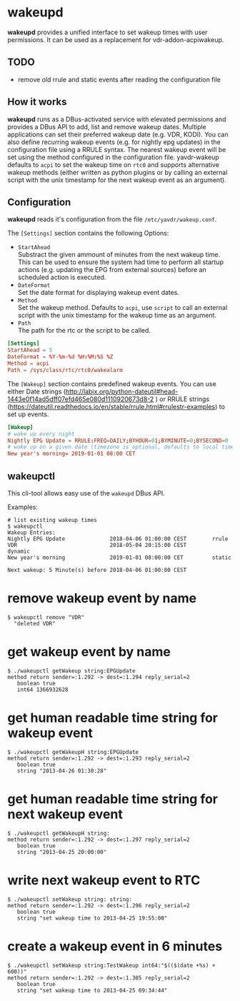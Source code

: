 wakeupd
========

**wakeupd** provides a unified interface to set wakeup times with user permissions.
It can be used as a replacement for vdr-addon-acpiwakeup.

TODO
-----
- remove old rrule and static events after reading the configuration file


How it works
-------------
**wakeupd** runs as a DBus-activated service with elevated permissions and provides a DBus API to add, list and remove wakeup dates.
Multiple applications can set their preferred wakeup date (e.g. VDR, KODI).
You can also define recurring wakeup events (e.g. for nightly epg updates) in the configuration file using a RRULE syntax.
The nearest wakeup event will be set using the method configured in the configuration file. yavdr-wakeup defaults to `acpi` to set the wakeup time on `rtc0` and supports alternative wakeup methods (either written as python plugins or by calling an external script with the unix timestamp for the next wakeup event as an argument).

Configuration
--------------
**wakeupd** reads it's configuration from the file `/etc/yavdr/wakeup.conf`.

The `[Settings]` section contains the following Options:

 - `StartAhead`  
 Substract the given ammount of minutes from the next wakeup time. This can be used to ensure the system had time to perform all startup actions (e.g. updating the EPG from external sources) before an scheduled action is executed.
 - `DateFormat`  
 Set the date format for displaying wakeup event dates.
 - `Method`  
 Set the wakeup method. Defaults to `acpi`, use `script` to call an external script with the unix timestamp for the wakeup time as an argument. 
 - `Path`  
 The path for the rtc or the script to be called.

``` conf
[Settings]
StartAhead = 5
DateFormat = %Y-%m-%d %H:%M:%S %Z
Method = acpi
Path = /sys/class/rtc/rtc0/wakealarm
```

The `[Wakeup]` section contains predefined wakeup events. You can use either Date strings (http://labix.org/python-dateutil#head-1443e0f14ad5dff07efd465e080d1110920673d8-2
) or RRULE strings (https://dateutil.readthedocs.io/en/stable/rrule.html#rrulestr-examples) to set up events.

``` conf
[Wakeup]
# wake up every night
Nightly EPG Update = RRULE:FREQ=DAILY;BYHOUR=01;BYMINUTE=0;BYSECOND=0
# wake up on a given date (timezone is optional, defaults to local time)
New year's morning= 2019-01-01 08:00 CET
```

wakeupctl
----------

This cli-tool allows easy use of the `wakeupd` DBus API.

Examples:
``` shell
# list existing wakeup times
$ wakeupctl
Wakeup Entries:
Nightly EPG Update            	2018-04-06 01:00:00 CEST      	rrule
VDR                           	2018-05-04 20:15:00 CEST      	dynamic
New year's morning            	2019-01-01 08:00:00 CET       	static

Next wakeup: 5 Minute(s) before 2018-04-06 01:00:00 CEST
```

# remove wakeup event by name

```
$ wakeupctl remove "VDR"
  "deleted VDR"
```

# get wakeup event by name
```
$ ./wakeupctl getWakeup string:EPGUpdate
method return sender=:1.292 -> dest=:1.294 reply_serial=2
   boolean true
   int64 1366932628
```

# get human readable time string for wakeup event
```
$ ./wakeupctl getWakeupH string:EPGUpdate
method return sender=:1.292 -> dest=:1.293 reply_serial=2
   boolean true
   string "2013-04-26 01:30:28"
```

# get human readable time string for next wakeup event
```
$ ./wakeupctl getWakeupH string:
method return sender=:1.292 -> dest=:1.297 reply_serial=2
   boolean true
   string "2013-04-25 20:00:00"
```

# write next wakeup event to RTC
```
$ ./wakeupctl setWakeup string: string:
method return sender=:1.292 -> dest=:1.296 reply_serial=2
   boolean true
   string "set wakeup time to 2013-04-25 19:55:00"
```

# create a wakeup event in 6 minutes
```
$ ./wakeupctl setWakeup string:TestWakeup int64:"$(($(date +%s) + 600))"
method return sender=:1.292 -> dest=:1.305 reply_serial=2
   boolean true
   string "set wakeup time to 2013-04-25 09:34:44"
```
